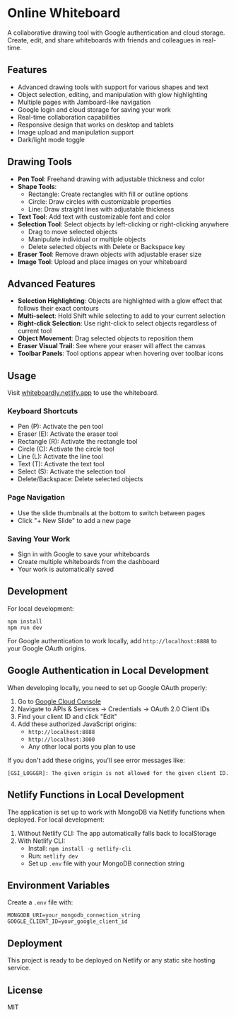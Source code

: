 # Online Whiteboard

A collaborative drawing tool with Google authentication and cloud storage. Create, edit, and share whiteboards with friends and colleagues in real-time.

## Features

- Advanced drawing tools with support for various shapes and text
- Object selection, editing, and manipulation with glow highlighting
- Multiple pages with Jamboard-like navigation
- Google login and cloud storage for saving your work
- Real-time collaboration capabilities
- Responsive design that works on desktop and tablets
- Image upload and manipulation support
- Dark/light mode toggle

## Drawing Tools

- **Pen Tool**: Freehand drawing with adjustable thickness and color
- **Shape Tools**:
  - Rectangle: Create rectangles with fill or outline options
  - Circle: Draw circles with customizable properties
  - Line: Draw straight lines with adjustable thickness
- **Text Tool**: Add text with customizable font and color
- **Selection Tool**: Select objects by left-clicking or right-clicking anywhere
  - Drag to move selected objects
  - Manipulate individual or multiple objects
  - Delete selected objects with Delete or Backspace key
- **Eraser Tool**: Remove drawn objects with adjustable eraser size
- **Image Tool**: Upload and place images on your whiteboard

## Advanced Features

- **Selection Highlighting**: Objects are highlighted with a glow effect that follows their exact contours
- **Multi-select**: Hold Shift while selecting to add to your current selection
- **Right-click Selection**: Use right-click to select objects regardless of current tool
- **Object Movement**: Drag selected objects to reposition them
- **Eraser Visual Trail**: See where your eraser will affect the canvas
- **Toolbar Panels**: Tool options appear when hovering over toolbar icons

## Usage

Visit [whiteboardly.netlify.app](https://whiteboardly.netlify.app) to use the whiteboard.

### Keyboard Shortcuts
- Pen (P): Activate the pen tool
- Eraser (E): Activate the eraser tool
- Rectangle (R): Activate the rectangle tool
- Circle (C): Activate the circle tool
- Line (L): Activate the line tool
- Text (T): Activate the text tool
- Select (S): Activate the selection tool
- Delete/Backspace: Delete selected objects

### Page Navigation
- Use the slide thumbnails at the bottom to switch between pages
- Click "+ New Slide" to add a new page

### Saving Your Work
- Sign in with Google to save your whiteboards
- Create multiple whiteboards from the dashboard
- Your work is automatically saved

## Development

For local development:
```
npm install
npm run dev
```

For Google authentication to work locally, add `http://localhost:8888` to your Google OAuth origins.

## Google Authentication in Local Development

When developing locally, you need to set up Google OAuth properly:

1. Go to [Google Cloud Console](https://console.cloud.google.com/) 
2. Navigate to APIs & Services → Credentials → OAuth 2.0 Client IDs
3. Find your client ID and click "Edit"
4. Add these authorized JavaScript origins:
   - `http://localhost:8888`
   - `http://localhost:3000`
   - Any other local ports you plan to use

If you don't add these origins, you'll see error messages like:
```
[GSI_LOGGER]: The given origin is not allowed for the given client ID.
```

## Netlify Functions in Local Development

The application is set up to work with MongoDB via Netlify functions when deployed. For local development:

1. Without Netlify CLI: The app automatically falls back to localStorage
2. With Netlify CLI:
   - Install: `npm install -g netlify-cli`
   - Run: `netlify dev`
   - Set up `.env` file with your MongoDB connection string

## Environment Variables

Create a `.env` file with:
```
MONGODB_URI=your_mongodb_connection_string
GOOGLE_CLIENT_ID=your_google_client_id
```

## Deployment

This project is ready to be deployed on Netlify or any static site hosting service.

## License

MIT 